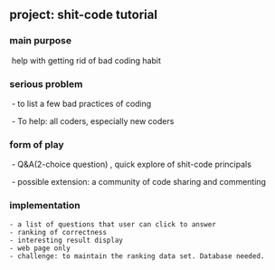 ## project: shit-code tutorial 

### main purpose

​	help with getting rid of bad coding habit 

 

### serious problem

​	- to list a few bad practices of coding

​	- To help: all coders, especially new coders 

 

### form of play

​	- Q&A(2-choice question) , quick explore of shit-code principals

​	- possible extension: a community of code sharing and commenting

 

### implementation

	- a list of questions that user can click to answer
	- ranking of correctness 
	- interesting result display
	- web page only
	- challenge: to maintain the ranking data set. Database needed.